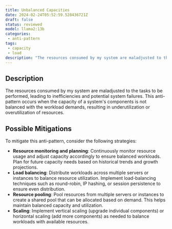 ```yaml
---
title: Unbalanced Capacities
date: 2024-02-24T05:52:59.528436721Z
draft: false
status: reviewed
model: llama2:13b
categories: 
 - anti-pattern
tags: 
 - capacity
 - load
description: "The resources consumed by my system are maladjusted to the tasks to be performed."
---
```


Description
------------

The resources consumed by my system are maladjusted to the tasks to be performed, leading to inefficiencies and potential system failures. This anti-pattern occurs when the capacity of a system's components is not balanced with the workload demands, resulting in underutilization or overutilization of resources.

Possible Mitigations
----------------------

To mitigate this anti-pattern, consider the following strategies:

* **Resource monitoring and planning**: Continuously monitor resource usage and adjust capacity accordingly to ensure balanced workloads. Plan for future capacity needs based on historical trends and growth projections.
* **Load balancing**: Distribute workloads across multiple servers or instances to balance resource utilization. Implement load-balancing techniques such as round-robin, IP hashing, or session persistence to ensure even distribution.
* **Resource pooling**: Pool resources from multiple servers or instances to create a shared pool that can be allocated based on demand. This helps maintain balanced capacity and utilization.
* **Scaling**: Implement vertical scaling (upgrade individual components) or horizontal scaling (add more components) as needed to balance workloads with available resources.